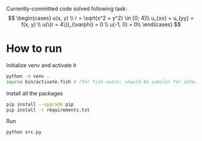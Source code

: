 Currently-committed code solved following task:
$$
\begin{cases}
u(x, y) \\
r = \sqrt{x^2 + y^2} \in [0; 4]\\
u_{xx} + u_{yy} = f(x, y) \\
u(\{r = 4\})_{\varphi} = 0 \\
u(-1, 0) = 0\\
\end{cases}
$$

# How to run

Initialize venv and activate it
```sh
python -m venv .
source bin/activate.fish # (for fish users; should be similar for other shells)
```

Install all the packages
```sh
pip install --upgrade pip
pip install -r requirements.txt
```

Run
```sh
python src.py
```
